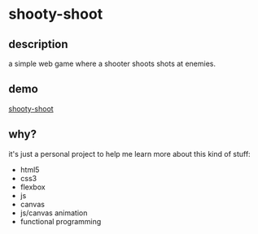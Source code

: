 # shooty-shoot

## description

a simple web game where a shooter shoots shots at enemies.

## demo

[shooty-shoot](https://bighill.org/shooty-shoot/)

## why?

it's just a personal project to help me learn more about this kind of stuff:
* html5
* css3
* flexbox
* js
* canvas
* js/canvas animation
* functional programming
